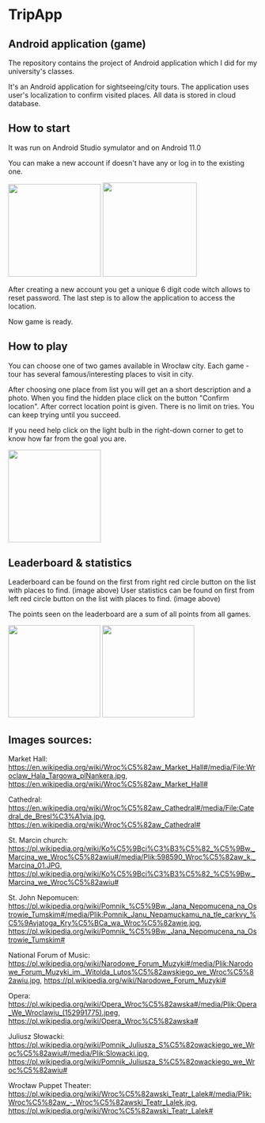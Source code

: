 # TripApp
## Android application (game)
The repository contains the project of Android application which I did for my university's classes.

It's an Android application for sightseeing/city tours. The application uses user's localization to confirm visited places. All data is stored in cloud database.

## How to start
It was run on Android Studio symulator and on Android 11.0

You can make a new account if doesn't have any or log in to the existing one.

<img src="https://github.com/Beri-fun/TripApp/assets/72504372/2a5ca52a-9ead-4d66-914f-2f14540f4fc7" width="187"/>
<img src="https://github.com/Beri-fun/TripApp/assets/72504372/1f8839a6-06b1-4901-8f14-68447ab12951" width="190"/>

After creating a new account you get a unique 6 digit code witch allows to reset password.
The last step is to allow the application to access the location.

Now game is ready.

## How to play
You can choose one of two games available in Wrocław city. Each game - tour has several famous/interesting places to visit in city.

After choosing one place from list you will get an a short description and a photo. When you find the hidden place click on the button "Confirm location". After correct location point is given. There is no limit on tries. You can keep trying until you succeed.

If you need help click on the light bulb in the right-down corner to get to know how far from the goal you are.

<img src="https://github.com/Beri-fun/TripApp/assets/72504372/acec86c2-1c75-4708-9669-fdc66cabd014" width="187"/>

## Leaderboard & statistics
Leaderboard can be found on the first from right red circle button on the list with places to find. (image above)
User statistics can be found on first from left red circle button on the list with places to find. (image above)

The points seen on the leaderboard are a sum of all points from all games.

<img src="https://github.com/Beri-fun/TripApp/assets/72504372/e59d0ad0-9757-48e6-86cf-14d3893c12e1" width="186"/>
<img src="https://github.com/Beri-fun/TripApp/assets/72504372/a11432ed-83ec-41f2-a29b-fe7d35dd1ff2" width="186"/>




## Images sources:

Market Hall: https://en.wikipedia.org/wiki/Wroc%C5%82aw_Market_Hall#/media/File:Wroclaw_Hala_Targowa_plNankera.jpg, https://en.wikipedia.org/wiki/Wroc%C5%82aw_Market_Hall#

Cathedral: https://en.wikipedia.org/wiki/Wroc%C5%82aw_Cathedral#/media/File:Catedral_de_Bresl%C3%A1via.jpg, https://en.wikipedia.org/wiki/Wroc%C5%82aw_Cathedral#

St. Marcin church: https://pl.wikipedia.org/wiki/Ko%C5%9Bci%C3%B3%C5%82_%C5%9Bw._Marcina_we_Wroc%C5%82awiu#/media/Plik:598590_Wroc%C5%82aw_k._Marcina_01.JPG, https://pl.wikipedia.org/wiki/Ko%C5%9Bci%C3%B3%C5%82_%C5%9Bw._Marcina_we_Wroc%C5%82awiu#

St. John Nepomucen: https://pl.wikipedia.org/wiki/Pomnik_%C5%9Bw._Jana_Nepomucena_na_Ostrowie_Tumskim#/media/Plik:Pomnik_Janu_Nepamuckamu_na_tle_carkvy_%C5%9Avjatoga_Kry%C5%BCa_wa_Wroc%C5%82awie.jpg, https://pl.wikipedia.org/wiki/Pomnik_%C5%9Bw._Jana_Nepomucena_na_Ostrowie_Tumskim#

National Forum of Music: https://pl.wikipedia.org/wiki/Narodowe_Forum_Muzyki#/media/Plik:Narodowe_Forum_Muzyki_im._Witolda_Lutos%C5%82awskiego_we_Wroc%C5%82awiu.jpg, https://pl.wikipedia.org/wiki/Narodowe_Forum_Muzyki#

Opera: https://pl.wikipedia.org/wiki/Opera_Wroc%C5%82awska#/media/Plik:Opera_We_Wroclawiu_(152991775).jpeg, https://pl.wikipedia.org/wiki/Opera_Wroc%C5%82awska#

Juliusz Słowacki: https://pl.wikipedia.org/wiki/Pomnik_Juliusza_S%C5%82owackiego_we_Wroc%C5%82awiu#/media/Plik:Slowacki.jpg, https://pl.wikipedia.org/wiki/Pomnik_Juliusza_S%C5%82owackiego_we_Wroc%C5%82awiu#

Wrocław Puppet Theater: https://pl.wikipedia.org/wiki/Wroc%C5%82awski_Teatr_Lalek#/media/Plik:Wroc%C5%82aw_-_Wroc%C5%82awski_Teatr_Lalek.jpg, https://pl.wikipedia.org/wiki/Wroc%C5%82awski_Teatr_Lalek#


